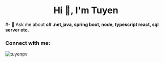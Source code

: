 <h1 align="center">Hi 👋, I'm Tuyen</h1>

#- 💬 Ask me about **c# .net,java, spring boot, node, typescript react, sql server etc.**

<h3 align="left">Connect with me: </h3>
<p align="left">
</p>


<p><img align="center" src="https://github-readme-streak-stats.herokuapp.com/?user=tuyenpv&" alt="tuyenpv" /></p>

